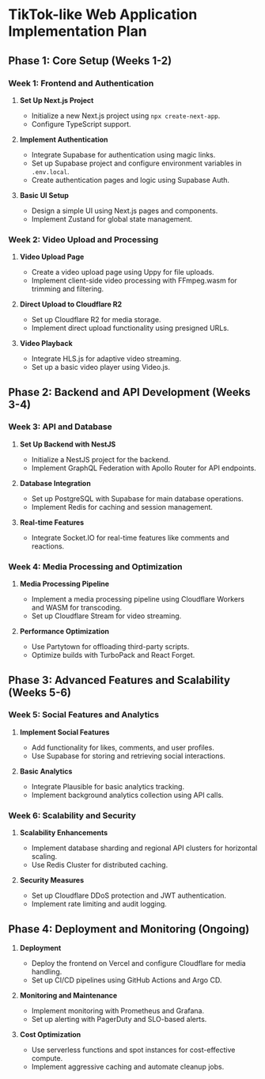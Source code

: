 # TikTok-like Web Application Implementation Plan

## Phase 1: Core Setup (Weeks 1-2)

### Week 1: Frontend and Authentication
1. **Set Up Next.js Project**
   - Initialize a new Next.js project using `npx create-next-app`.
   - Configure TypeScript support.

2. **Implement Authentication**
   - Integrate Supabase for authentication using magic links.
   - Set up Supabase project and configure environment variables in `.env.local`.
   - Create authentication pages and logic using Supabase Auth.

3. **Basic UI Setup**
   - Design a simple UI using Next.js pages and components.
   - Implement Zustand for global state management.

### Week 2: Video Upload and Processing
1. **Video Upload Page**
   - Create a video upload page using Uppy for file uploads.
   - Implement client-side video processing with FFmpeg.wasm for trimming and filtering.

2. **Direct Upload to Cloudflare R2**
   - Set up Cloudflare R2 for media storage.
   - Implement direct upload functionality using presigned URLs.

3. **Video Playback**
   - Integrate HLS.js for adaptive video streaming.
   - Set up a basic video player using Video.js.

## Phase 2: Backend and API Development (Weeks 3-4)

### Week 3: API and Database
1. **Set Up Backend with NestJS**
   - Initialize a NestJS project for the backend.
   - Implement GraphQL Federation with Apollo Router for API endpoints.

2. **Database Integration**
   - Set up PostgreSQL with Supabase for main database operations.
   - Implement Redis for caching and session management.

3. **Real-time Features**
   - Integrate Socket.IO for real-time features like comments and reactions.

### Week 4: Media Processing and Optimization
1. **Media Processing Pipeline**
   - Implement a media processing pipeline using Cloudflare Workers and WASM for transcoding.
   - Set up Cloudflare Stream for video streaming.

2. **Performance Optimization**
   - Use Partytown for offloading third-party scripts.
   - Optimize builds with TurboPack and React Forget.

## Phase 3: Advanced Features and Scalability (Weeks 5-6)

### Week 5: Social Features and Analytics
1. **Implement Social Features**
   - Add functionality for likes, comments, and user profiles.
   - Use Supabase for storing and retrieving social interactions.

2. **Basic Analytics**
   - Integrate Plausible for basic analytics tracking.
   - Implement background analytics collection using API calls.

### Week 6: Scalability and Security
1. **Scalability Enhancements**
   - Implement database sharding and regional API clusters for horizontal scaling.
   - Use Redis Cluster for distributed caching.

2. **Security Measures**
   - Set up Cloudflare DDoS protection and JWT authentication.
   - Implement rate limiting and audit logging.

## Phase 4: Deployment and Monitoring (Ongoing)

1. **Deployment**
   - Deploy the frontend on Vercel and configure Cloudflare for media handling.
   - Set up CI/CD pipelines using GitHub Actions and Argo CD.

2. **Monitoring and Maintenance**
   - Implement monitoring with Prometheus and Grafana.
   - Set up alerting with PagerDuty and SLO-based alerts.

3. **Cost Optimization**
   - Use serverless functions and spot instances for cost-effective compute.
   - Implement aggressive caching and automate cleanup jobs. 